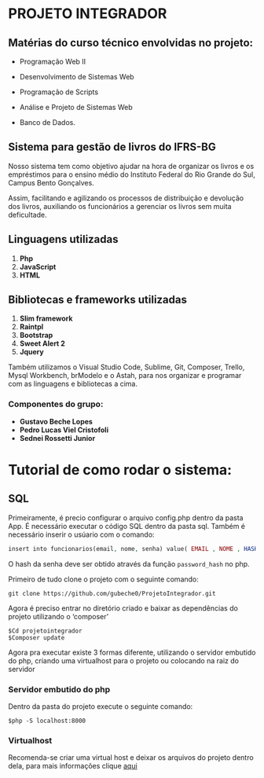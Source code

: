 # PROJETO INTEGRADOR
## Matérias do curso técnico envolvidas no projeto:
 - Programação Web II

 - Desenvolvimento de Sistemas Web
 
 - Programação de Scripts
 
 - Análise e Projeto de Sistemas Web
 
 - Banco de Dados.


## Sistema para gestão de livros do IFRS-BG
Nosso sistema tem como objetivo ajudar na hora de organizar os livros e os empréstimos para o ensino médio do Instituto Federal do Rio Grande do Sul, Campus Bento Gonçalves.

Assim, facilitando e agilizando os processos de distribuição e devolução dos livros, auxiliando os funcionários a gerenciar os livros sem muita deficultade.

## Linguagens utilizadas
1. __Php__
2. __JavaScript__
3. __HTML__


## Bibliotecas e frameworks utilizadas
1. __Slim framework__
2. __Raintpl__
3. __Bootstrap__
4. __Sweet Alert 2__
5. __Jquery__
 
Também utilizamos o Visual Studio Code, Sublime, Git, Composer, Trello, Mysql Workbench, brModelo e o Astah, para nos organizar e programar com as linguagens e bibliotecas a cima.

### Componentes do grupo:
* __Gustavo Beche Lopes__
* __Pedro Lucas Viel Cristofoli__
* __Sednei Rossetti Junior__

# Tutorial de como rodar o sistema:

## SQL

Primeiramente, é precio configurar o arquivo config.php dentro da pasta App.
É necessário executar o código SQL dentro da pasta sql.
Também é necessário inserir o usúario com o comando:

```php
insert into funcionarios(email, nome, senha) value( EMAIL , NOME , HASH DA SENHA );
```
O hash da senha deve ser obtido através da função `password_hash` no php.


Primeiro de tudo clone o projeto com o seguinte comando:
```git
git clone https://github.com/gubeche0/ProjetoIntegrador.git
```
Agora é preciso entrar no diretório criado e  baixar as dependências do projeto utilizando o ‘composer’
```shell
$Cd projetointegrador
$Composer update 
```
Agora pra executar existe 3 formas diferente, utilizando o servidor embutido do php, criando uma virtualhost para o projeto ou colocando na raiz do servidor

### Servidor embutido do php
Dentro da pasta do projeto execute o seguinte comando:
```
$php -S localhost:8000
```
### Virtualhost 
Recomenda-se criar uma virtual host e deixar os arquivos do projeto dentro dela, para mais informações clique [aqui](https://blog.mxcursos.com/virtual-host/)


